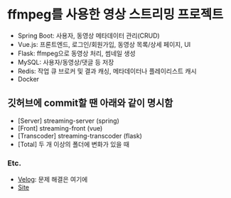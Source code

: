 # ffmpeg를 사용한 영상 스트리밍 프로젝트

- Spring Boot: 사용자, 동영상 메타데이터 관리(CRUD)
- Vue.js: 프론트엔드, 로그인/회원가입, 동영상 목록/상세 페이지, UI
- Flask: ffmpeg으로 동영상 처리, 썸네일 생성
- MySQL: 사용자/동영상/댓글 등 저장
- Redis: 작업 큐 브로커 및 결과 캐싱, 메타데이터나 플레이리스트 캐시
- Docker

## 깃허브에 commit할 땐 아래와 같이 명시함

- [Server] streaming-server (spring)
- [Front] streaming-front (vue)
- [Transcoder] streaming-transcoder (flask)
- [Total] 두 개 이상의 폴더에 변화가 있을 때

### Etc.

- [Velog](https://velog.io/@hs96wings): 문제 해결은 여기에
- [Site](http://43.200.192.246/#/)

